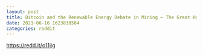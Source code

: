 ```yaml
--- 
layout: post 
title: Bitcoin and the Renewable Energy Debate in Mining — The Great Hypocrisy. Bitcoin is already ahead in renewable energy. 
date: 2021-06-16 1623838584 
categories: reddit 
--- 
```

https://redd.it/o11jjg